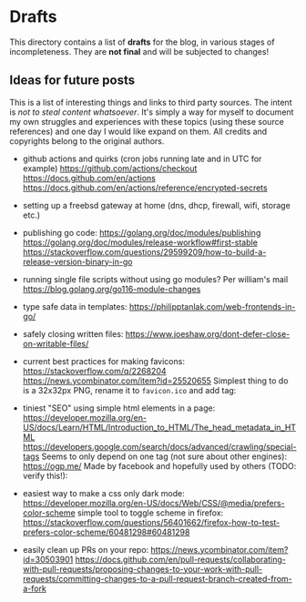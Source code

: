 
# Drafts

This directory contains a list of **drafts** for the blog, in various stages of incompleteness.
They are **not final** and will be subjected to changes!

## Ideas for future posts

This is a list of interesting things and links to third party sources. The intent is *not to steal content whatsoever*.
It's simply a way for myself to document my own struggles and experiences with these topics (using these source references)
and one day I would like expand on them.
All credits and copyrights belong to the original authors.

- github actions and quirks (cron jobs running late and in UTC for example)
  https://github.com/actions/checkout
  https://docs.github.com/en/actions
  https://docs.github.com/en/actions/reference/encrypted-secrets

- setting up a freebsd gateway at home (dns, dhcp, firewall, wifi, storage etc.)

- publishing go code:
  https://golang.org/doc/modules/publishing
  https://golang.org/doc/modules/release-workflow#first-stable
  https://stackoverflow.com/questions/29599209/how-to-build-a-release-version-binary-in-go

- running single file scripts without using go modules? Per william's mail
  https://blog.golang.org/go116-module-changes

- type safe data in templates:
  https://philipptanlak.com/web-frontends-in-go/

- safely closing written files:
  https://www.joeshaw.org/dont-defer-close-on-writable-files/

- current best practices for making favicons:
  https://stackoverflow.com/q/2268204
  https://news.ycombinator.com/item?id=25520655
  Simplest thing to do is a 32x32px PNG, rename it to `favicon.ico` and add tag:
  <link rel="shortcut icon" type="image/png" href="/favicon.ico">

- tiniest "SEO" using simple html elements in a page:
  https://developer.mozilla.org/en-US/docs/Learn/HTML/Introduction_to_HTML/The_head_metadata_in_HTML
  https://developers.google.com/search/docs/advanced/crawling/special-tags
  Seems to only depend on one tag (not sure about other engines):
  <meta name="description" content="SEO friendly description of page">
  https://ogp.me/
  Made by facebook and hopefully used by others (TODO: verify this!):
  <meta property="og:type" content="website or article" />
  <meta property="og:title" content="page title" />
  <meta property="og:url" content="full page url" />
  <meta property="og:image" content="page logo" />
  <meta property="og:description" content="optional page description" />

- easiest way to make a css only dark mode:
  https://developer.mozilla.org/en-US/docs/Web/CSS/@media/prefers-color-scheme
  simple tool to toggle scheme in firefox:
  https://stackoverflow.com/questions/56401662/firefox-how-to-test-prefers-color-scheme/60481298#60481298

- easily clean up PRs on your repo:
  https://news.ycombinator.com/item?id=30503901
  https://docs.github.com/en/pull-requests/collaborating-with-pull-requests/proposing-changes-to-your-work-with-pull-requests/committing-changes-to-a-pull-request-branch-created-from-a-fork
